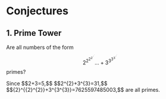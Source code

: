 # Conjectures

## 1. Prime Tower
Are all numbers of the form 
$$2^{2^{2^{2^{{\cdot}^{{\cdot}^{\cdot}}}}}}...+3^{3^{3^{3^{{\cdot}^{{\cdot}^{\cdot}}}}}}$$ 
primes? 
<p/> 
Since 
$$2+3=5,$$ 
$$2^{2}+3^{3}=31,$$ 
$${2}^{{2}^{2}}+3^{3^{3}}=7625597485003,$$
are all primes.


